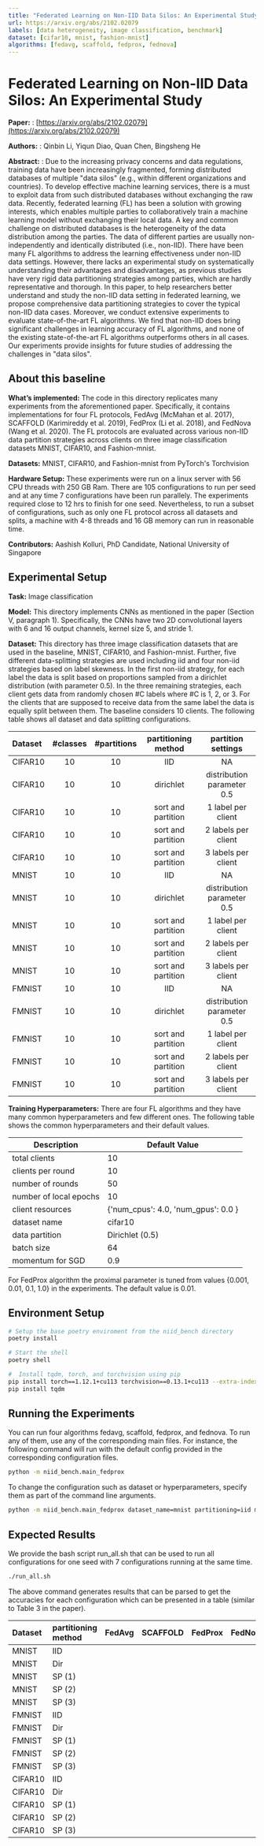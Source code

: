 ```yaml
---
title: "Federated Learning on Non-IID Data Silos: An Experimental Study"
url: https://arxiv.org/abs/2102.02079
labels: [data heterogeneity, image classification, benchmark]
dataset: [cifar10, mnist, fashion-mnist]
algorithms: [fedavg, scaffold, fedprox, fednova]
---
```


# Federated Learning on Non-IID Data Silos: An Experimental Study

****Paper:**** : [https://arxiv.org/abs/2102.02079](https://arxiv.org/abs/2102.02079)

****Authors:**** : Qinbin Li, Yiqun Diao, Quan Chen, Bingsheng He

****Abstract:**** : Due to the increasing privacy concerns and data regulations, training data have been increasingly fragmented, forming distributed databases of multiple "data silos" (e.g., within different organizations and countries). To develop effective machine learning services, there is a must to exploit data from such distributed databases without exchanging the raw data. Recently, federated learning (FL) has been a solution with growing interests, which enables multiple parties to collaboratively train a machine learning model without exchanging their local data. A key and common challenge on distributed databases is the heterogeneity of the data distribution among the parties. The data of different parties are usually non-independently and identically distributed (i.e., non-IID). There have been many FL algorithms to address the learning effectiveness under non-IID data settings. However, there lacks an experimental study on systematically understanding their advantages and disadvantages, as previous studies have very rigid data partitioning strategies among parties, which are hardly representative and thorough. In this paper, to help researchers better understand and study the non-IID data setting in federated learning, we propose comprehensive data partitioning strategies to cover the typical non-IID data cases. Moreover, we conduct extensive experiments to evaluate state-of-the-art FL algorithms. We find that non-IID does bring significant challenges in learning accuracy of FL algorithms, and none of the existing state-of-the-art FL algorithms outperforms others in all cases. Our experiments provide insights for future studies of addressing the challenges in "data silos".


## About this baseline

****What’s implemented:**** The code in this directory replicates many experiments from the aforementioned paper. Specifically, it contains implementations for four FL protocols, FedAvg (McMahan et al. 2017), SCAFFOLD (Karimireddy et al. 2019), FedProx (Li et al. 2018), and FedNova (Wang et al. 2020). The FL protocols are evaluated across various non-IID data partition strategies across clients on three image classification datasets MNIST, CIFAR10, and Fashion-mnist.

****Datasets:**** MNIST, CIFAR10, and Fashion-mnist from PyTorch's Torchvision

****Hardware Setup:**** These experiments were run on a linux server with 56 CPU threads with 250 GB Ram. There are 105 configurations to run per seed and at any time 7 configurations have been run parallely. The experiments required close to 12 hrs to finish for one seed. Nevertheless, to run a subset of configurations, such as only one FL protocol across all datasets and splits, a machine with 4-8 threads and 16 GB memory can run in reasonable time.

****Contributors:**** Aashish Kolluri, PhD Candidate, National University of Singapore


## Experimental Setup

****Task:**** Image classification

****Model:**** This directory implements CNNs as mentioned in the paper (Section V, paragraph 1). Specifically, the CNNs have two 2D convolutional layers with 6 and 16 output channels, kernel size 5, and stride 1.

****Dataset:**** This directory has three image classification datasets that are used in the baseline, MNIST, CIFAR10, and Fashion-mnist. Further, five different data-splitting strategies are used including iid and four non-iid strategies based on label skewness. In the first non-iid strategy, for each label the data is split based on proportions sampled from a dirichlet distribution (with parameter 0.5). In the three remaining strategies, each client gets data from randomly chosen #C labels where #C is 1, 2, or 3. For the clients that are supposed to receive data from the same label the data is equally split between them. The baseline considers 10 clients. The following table shows all dataset and data splitting configurations.

| Dataset | #classes | #partitions | partitioning method | partition settings |
| :------ | :---: | :---: | :---: | :---: |
| CIFAR10 | 10 | 10 | IID | NA |
| CIFAR10 | 10 | 10 | dirichlet | distribution parameter 0.5 |
| CIFAR10 | 10 | 10 | sort and partition | 1 label per client |
| CIFAR10 | 10 | 10 | sort and partition | 2 labels per client |
| CIFAR10 | 10 | 10 | sort and partition | 3 labels per client |
| MNIST | 10 | 10 | IID | NA |
| MNIST | 10 | 10 | dirichlet | distribution parameter 0.5 |
| MNIST | 10 | 10 | sort and partition | 1 label per client |
| MNIST | 10 | 10 | sort and partition | 2 labels per client |
| MNIST | 10 | 10 | sort and partition | 3 labels per client |
| FMNIST | 10 | 10 | IID | NA |
| FMNIST | 10 | 10 | dirichlet | distribution parameter 0.5 |
| FMNIST | 10 | 10 | sort and partition | 1 label per client |
| FMNIST | 10 | 10 | sort and partition | 2 labels per client |
| FMNIST | 10 | 10 | sort and partition | 3 labels per client |


****Training Hyperparameters:**** There are four FL algorithms and they have many common hyperparameters and few different ones. The following table shows the common hyperparameters and their default values.

| Description | Default Value |
| ----------- | ----- |
| total clients | 10 |
| clients per round | 10 |
| number of rounds | 50 |
| number of local epochs | 10 |
| client resources | {'num_cpus': 4.0, 'num_gpus': 0.0 }|
| dataset name | cifar10 
| data partition | Dirichlet (0.5) |
| batch size | 64 |
| momentum for SGD | 0.9 |

For FedProx algorithm the proximal parameter is tuned from values {0.001, 0.01, 0.1, 1.0} in the experiments. The default value is 0.01. 


## Environment Setup

```bash
# Setup the base poetry enviroment from the niid_bench directory
poetry install

# Start the shell
poetry shell

#  Install tqdm, torch, and torchvision using pip
pip install torch==1.12.1+cu113 torchvision==0.13.1+cu113 --extra-index-url https://download.pytorch.org/whl/cu113
pip install tqdm
```


## Running the Experiments
You can run four algorithms fedavg, scaffold, fedprox, and fednova. To run any of them, use any of the corresponding main files. For instance, the following command will run with the default config provided in the corresponding configuration files.

```bash
python -m niid_bench.main_fedprox
```

To change the configuration such as dataset or hyperparameters, specify them as part of the command line arguments.

```bash
python -m niid_bench.main_fedprox dataset_name=mnist partitioning=iid model_t=niid_bench.models.CNNMnist model.input_dim=256
```


## Expected Results

We provide the bash script run_all.sh that can be used to run all configurations for one seed with 7 configurations running at the same time.

```bash
./run_all.sh
```

The above command generates results that can be parsed to get the accuracies for each configuration which can be presented in a table (similar to Table 3 in the paper).

| Dataset | partitioning method | FedAvg | SCAFFOLD | FedProx | FedNova |
| :------ | :------ | :---: | :---: | :---: | :---: |
| MNIST | IID | | | | |
| MNIST | Dir | | | | |
| MNIST | SP (1) | | | | |
| MNIST | SP (2) | | | | |
| MNIST | SP (3) | | | | |
| FMNIST | IID | | | | |
| FMNIST | Dir | | | | |
| FMNIST | SP (1) | | | | |
| FMNIST | SP (2) | | | | |
| FMNIST | SP (3) | | | | |
| CIFAR10 | IID | | | | |
| CIFAR10 | Dir | | | | |
| CIFAR10 | SP (1) | | | | |
| CIFAR10 | SP (2) | | | | |
| CIFAR10 | SP (3) | | | | |

